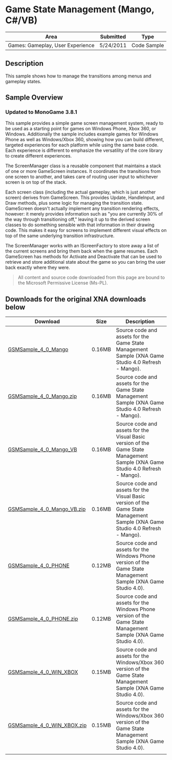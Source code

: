 # Game State Management (Mango, C#/VB)

|Area|Submitted|Type|
|-|-|-|
|Games: Gameplay, User Experience|5/24/2011|Code Sample|

## Description

This sample shows how to manage the transitions among menus and gameplay states.

## Sample Overview

### Updated to MonoGame 3.8.1

This sample provides a simple game screen management system, ready to be used as a starting point for games on Windows Phone, Xbox 360, or Windows. Additionally the sample includes example games for Windows Phone as well as Windows/Xbox 360, showing how you can build different, targeted experiences for each platform while using the same base code. Each experience is different to emphasize the versatility of the core library to create different experiences.

The ScreenManager class is a reusable component that maintains a stack of one or more GameScreen instances. It coordinates the transitions from one screen to another, and takes care of routing user input to whichever screen is on top of the stack.

Each screen class (including the actual gameplay, which is just another screen) derives from GameScreen. This provides Update, HandleInput, and Draw methods, plus some logic for managing the transition state. GameScreen doesn't actually implement any transition rendering effects, however: it merely provides information such as "you are currently 30% of the way through transitioning off," leaving it up to the derived screen classes to do something sensible with that information in their drawing code. This makes it easy for screens to implement different visual effects on top of the same underlying transition infrastructure.

The ScreenManager works with an IScreenFactory to store away a list of the current screens and bring them back when the game resumes. Each GameScreen has methods for Activate and Deactivate that can be used to retrieve and store additional state about the game so you can bring the user back exactly where they were.

> All content and source code downloaded from this page are bound to the Microsoft Permissive License (Ms-PL).

## Downloads for the original XNA downloads below

Download | Size | Description
---|---|---|
[GSMSample_4_0_Mango](https://github.com/simondarksidej/XNAGameStudio/tree/archive/Samples/GSMSample_4_0_Mango) | 0.16MB | Source code and assets for the Game State Management Sample (XNA Game Studio 4.0 Refresh - Mango).
[GSMSample_4_0_Mango.zip](https://github.com/simondarksidej/XNAGameStudioZips/raw/zips/GSMSample_4_0_Mango.zip) | 0.16MB | Source code and assets for the Game State Management Sample (XNA Game Studio 4.0 Refresh - Mango).
[GSMSample_4_0_Mango_VB](https://github.com/simondarksidej/XNAGameStudio/tree/archive/Samples/GSMSample_4_0_Mango_VB) | 0.16MB | Source code and assets for the Visual Basic version of the Game State Management Sample (XNA Game Studio 4.0 Refresh - Mango).
[GSMSample_4_0_Mango_VB.zip](https://github.com/simondarksidej/XNAGameStudioZips/raw/zips/GSMSample_4_0_Mango_VB.zip) | 0.16MB | Source code and assets for the Visual Basic version of the Game State Management Sample (XNA Game Studio 4.0 Refresh - Mango).
[GSMSample_4_0_PHONE](https://github.com/simondarksidej/XNAGameStudio/tree/archive/Samples/GSMSample_4_0_PHONE) | 0.12MB | Source code and assets for the Windows Phone version of the Game State Management Sample (XNA Game Studio 4.0).
[GSMSample_4_0_PHONE.zip](https://github.com/simondarksidej/XNAGameStudioZips/raw/zips/GSMSample_4_0_PHONE.zip) | 0.12MB | Source code and assets for the Windows Phone version of the Game State Management Sample (XNA Game Studio 4.0).
[GSMSample_4_0_WIN_XBOX](https://github.com/simondarksidej/XNAGameStudio/tree/archive/Samples/GSMSample_4_0_WIN_XBOX) | 0.15MB | Source code and assets for the Windows/Xbox 360 version of the Game State Management Sample (XNA Game Studio 4.0).
[GSMSample_4_0_WIN_XBOX.zip](https://github.com/simondarksidej/XNAGameStudioZips/raw/zips/GSMSample_4_0_WIN_XBOX.zip) | 0.15MB | Source code and assets for the Windows/Xbox 360 version of the Game State Management Sample (XNA Game Studio 4.0).
||||
